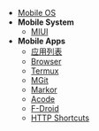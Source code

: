* [Mobile OS](os/mobile/README.md)
* **Mobile System**
  * [MIUI](os/mobile/miui.md)
* **Mobile Apps**
  * [应用列表](os/mobile/app-list.md)
  * [Browser](os/mobile/browser.md)
  * [Termux](os/mobile/termux.md)
  * [MGit](os/mobile/mgit.md)
  * [Markor](os/mobile/markor.md)
  * [Acode](os/mobile/acode.md)
  * [F-Droid](os/mobile/f-droid.md)
  * [HTTP Shortcuts](os/mobile/http_shortcuts.md)

